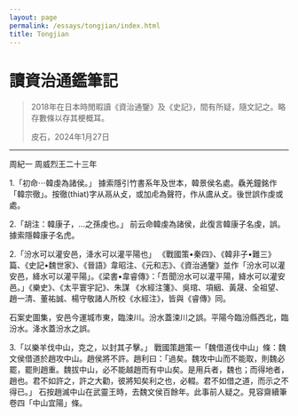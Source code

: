 ```yaml
---
layout: page
permalink: /essays/tongjian/index.html
title: Tongjian
---
```


# 讀資治通鑑筆記

> 2018年在日本時閒暇讀《資治通鑒》及《史記》，間有所疑，隨文記之。略存數條以存其梗概耳。
> 
> 皮石，2024年1月27日

---

周紀一
周威烈王二十三年

1.「初命⋯韓虔為諸侯。」
據索隱引竹書系年及世本，韓景侯名處。驫羌鐘銘作「韓宗徹」。按徹(thiat)字从鬲从攴，或加虍為聲符，作从鬳从攴。後世誤作虔或處。

2.「胡注：韓康子，…之孫虔也。」
前云命韓虔為諸侯，此復言韓康子名虔，誤。據索隱韓康子名虎。

2.「汾水可以灌安邑，洚水可以灌平陽也」
《戰國策•秦四》、《韓非子•難三》篇、《史記•魏世家》、《晉語》韋昭注、《元和志》、《資治通鑒》並作「汾水可以灌安邑，絳水可以灌平陽」。《梁書•韋睿傳》：「吾聞汾水可以灌平陽，絳水可以灌安邑。」《樂史》、《太平寰宇記》、朱謀 《水經注箋》、吳琯、項絪、黃晟、全祖望、趙一清、董祐誠、楊守敬諸人所校《水經注》，皆與《睿傳》同。

石案史圖集，安邑今運城市東，臨涑川。汾水蓋涑川之誤。平陽今臨汾縣西北，臨汾水。洚水蓋汾水之誤。

3.「以樂羊伐中山，克之，以封其子擊。」
戰國策趙策一「魏借道伐中山」條：魏文侯借道於趙攻中山。趙侯將不許。趙利曰：「過矣。魏攻中山而不能取，則魏必罷，罷則趙重。魏拔中山，必不能越趙而有中山矣。是用兵者，魏也；而得地者，趙也。君不如許之，許之大勸，彼將知矣利之也，必輟。君不如借之道，而示之不得已。」
石按趙滅中山在武靈王時，去魏文侯百餘年。此事前人疑之。見容齋續筆卷四「中山宜陽」條。
